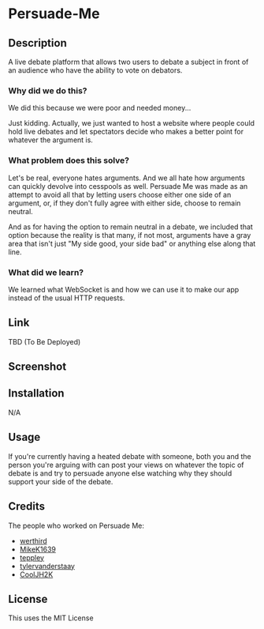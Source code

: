 # Persuade-Me
## Description
A live debate platform that allows two users to debate a subject in front of an audience who have the ability to vote on debators.
### Why did we do this?
We did this because we were poor and needed money...

Just kidding. Actually, we just wanted to host a website where people could hold live debates and let spectators decide who makes a better point for whatever the argument is.
### What problem does this solve?
Let's be real, everyone hates arguments. And we all hate how arguments can quickly devolve into cesspools as well. Persuade Me was made as an attempt to avoid all that by letting users choose either one side of an argument, or, if they don't fully agree with either side, choose to remain neutral.

And as for having the option to remain neutral in a debate, we included that option because the reality is that many, if not most, arguments have a gray area that isn't just "My side good, your side bad" or anything else along that line.
### What did we learn?
We learned what WebSocket is and how we can use it to make our app instead of the usual HTTP requests.
## Link
TBD (To Be Deployed)
## Screenshot
## Installation
N/A
## Usage
If you're currently having a heated debate with someone, both you and the person you're arguing with can post your views on whatever the topic of debate is and try to persuade anyone else watching why they should support your side of the debate.
## Credits
The people who worked on Persuade Me:
* [werthird](https://github.com/werthird)
* [MikeK1639](https://github.com/MikeK1639)
* [teppley](https://github.com/teppley)
* [tylervanderstaay](https://github.com/tylervanderstaay)
* [CoolJH2K](https://github.com/CoolJH2K)
## License
This uses the MIT License